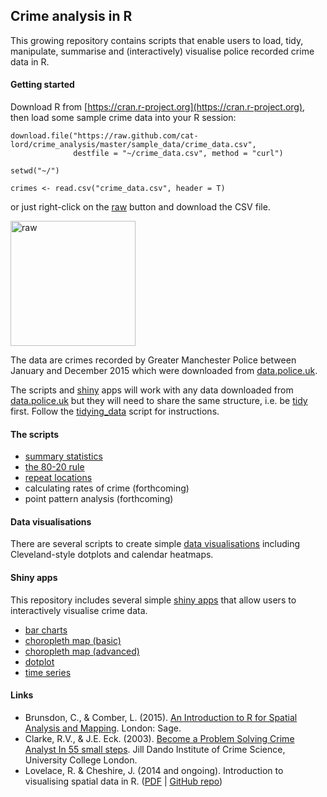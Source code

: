## Crime analysis in R

This growing repository contains scripts that enable users to load, tidy, manipulate, summarise and (interactively) visualise police recorded crime data in R.

#### Getting started

Download R from [https://cran.r-project.org](https://cran.r-project.org), then load some sample crime data into your R session:

```
download.file("https://raw.github.com/cat-lord/crime_analysis/master/sample_data/crime_data.csv", 
              destfile = "~/crime_data.csv", method = "curl") 

setwd("~/")

crimes <- read.csv("crime_data.csv", header = T)
```

or just right-click on the [raw](https://github.com/cat-lord/crime_analysis/blob/master/sample_data/crime_data.csv) button and download the CSV file.

<img src="https://github.com/cat-lord/crime_analysis/blob/master/images/raw.png" alt="raw" width="200">

The data are crimes recorded by Greater Manchester Police between January and December 2015 which were downloaded from [data.police.uk](https://data.police.uk).

The scripts and [shiny](http://shiny.rstudio.com) apps will work with any data downloaded from [data.police.uk](https://data.police.uk) but they will need to share the same structure, i.e. be [tidy](https://vimeo.com/33727555) first. Follow the [tidying_data](https://github.com/cat-lord/crime_analysis/blob/master/data/tidying_data.R) script for instructions.

#### The scripts
  
* [summary statistics](https://github.com/cat-lord/crime_analysis/blob/master/scripts/summary_statistics.R)
* [the 80-20 rule](https://github.com/cat-lord/crime_analysis/blob/master/scripts/the_80-20_rule.R)
* [repeat locations](https://github.com/cat-lord/crime_analysis/blob/master/scripts/repeat_locations.R)
* calculating rates of crime (forthcoming)
* point pattern analysis (forthcoming)

#### Data visualisations

There are several scripts to create simple [data visualisations](https://github.com/cat-lord/crime_analysis/tree/master/data_visualisations) including Cleveland-style dotplots and calendar heatmaps.

#### Shiny apps

This repository includes several simple [shiny apps](https://github.com/cat-lord/crime_analysis/tree/master/shinyapps) that allow users to interactively visualise crime data.

* [bar charts](https://github.com/cat-lord/crime_analysis/tree/master/shinyapps/bar_charts)
* [choropleth map (basic)](https://github.com/cat-lord/crime_analysis/tree/master/shinyapps/basic_choropleth_map)
* [choropleth map (advanced)](https://github.com/cat-lord/crime_analysis/tree/master/shinyapps/advanced_choropleth_map)
* [dotplot](https://github.com/cat-lord/crime_analysis/tree/master/shinyapps/dotplot)
* [time series](https://github.com/cat-lord/crime_analysis/tree/master/shinyapps/time_series)

#### Links

* Brunsdon, C., & Comber, L. (2015). [An Introduction to R for Spatial Analysis and Mapping](https://uk.sagepub.com/en-gb/eur/an-introduction-to-r-for-spatial-analysis-and-mapping/book241031). London: Sage.
* Clarke, R.V., & J.E. Eck. (2003). [Become a Problem Solving Crime Analyst In 55 small steps](http://www.popcenter.org/library/reading/pdfs/55stepsUK.pdf). Jill Dando Institute of Crime Science, University College London.
* Lovelace, R. & Cheshire, J. (2014 and ongoing). Introduction to visualising spatial data in R. 
([PDF](https://cran.r-project.org/doc/contrib/intro-spatial-rl.pdf) | [GitHub repo](https://github.com/Robinlovelace/Creating-maps-in-R))
